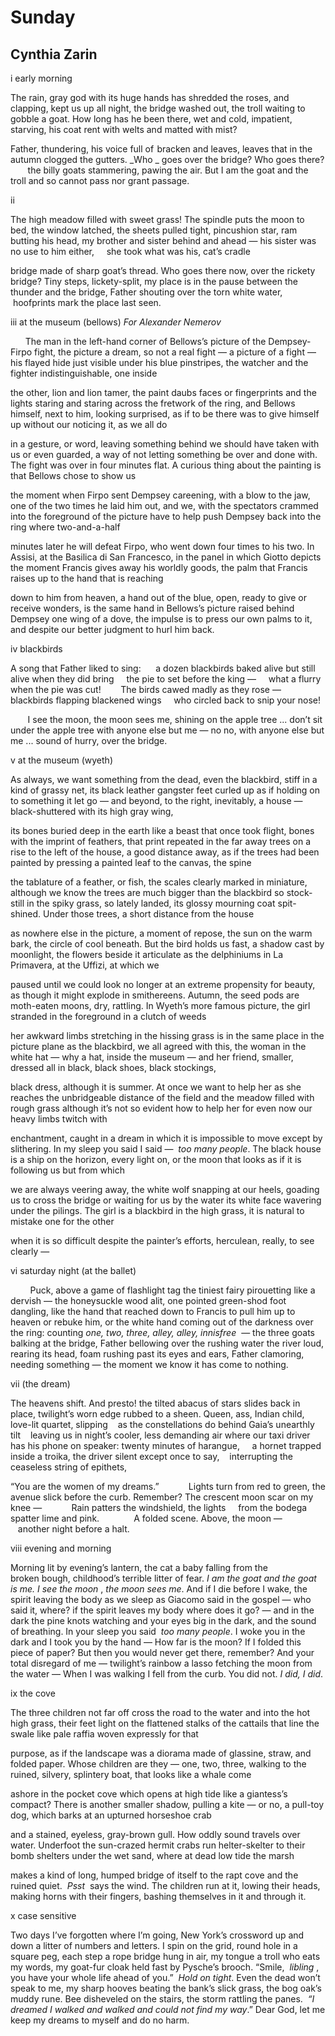 # Sunday
## Cynthia Zarin
i early morning

The rain, gray god with its huge hands
has shredded the roses, and clapping,
kept us up all night, the bridge washed out,
the troll waiting to gobble a goat.
How long has he been there, wet and cold,
impatient, starving, his coat
rent with welts and matted with mist?

Father, thundering, his voice full
of  bracken and leaves, leaves that in
the autumn clogged the gutters. _Who
_
goes over the bridge? Who goes there?
       the billy goats stammering, pawing
the air. But I am the goat and the troll
and so cannot pass nor grant passage.


ii

The high meadow filled with sweet grass!
The spindle puts the moon to bed,
the window latched, the sheets pulled tight,
pincushion star, ram butting his head,
my brother and sister behind and ahead —
his sister was no use to him either,
    she took what was his, cat’s cradle

bridge made of sharp goat’s thread. Who
goes there now, over the rickety
bridge? Tiny steps, lickety-split,
my place is in the pause between
the thunder and the bridge, Father
shouting over the torn white water,
   hoofprints mark the place last seen.


iii at the museum (bellows)
_For Alexander Nemerov_

      The man in the left-hand corner
of Bellows’s picture of the Dempsey-Firpo
fight, the picture a dream, so not a real
fight — a picture of a fight — his flayed hide
just visible under his blue pinstripes,
the watcher and the fighter
indistinguishable, one inside

the other, lion and lion tamer,
the paint daubs faces or fingerprints
and the lights staring and staring across
the fretwork of the ring, and Bellows
himself, next to him, looking surprised,
as if to be there was to give himself up
without our noticing it, as we all do

in a gesture, or word, leaving something
behind we should have taken with us
or even guarded, a way of not letting
something be over and done with.
The fight was over in four minutes flat.
A curious thing about the painting
is that Bellows chose to show us

the moment when Firpo sent Dempsey
careening, with a blow to the jaw,
one of the two times he laid him out,
and we, with the spectators crammed
into the foreground of the picture
have to help push Dempsey back
into the ring where two-and-a-half

minutes later he will defeat Firpo,
who went down four times to his two.
In Assisi, at the Basilica di San Francesco,
in the panel in which Giotto depicts
the moment Francis gives away
his worldly goods, the palm that Francis
raises up to the hand that is reaching

down to him from heaven, a hand out
of the blue, open, ready to give or
receive wonders, is the same hand
in Bellows’s picture raised behind Dempsey
one wing of a dove, the impulse is
to press our own palms to it, and despite
our better judgment to hurl him back.


iv blackbirds

A song that Father liked to sing:
     a dozen blackbirds baked alive
but still alive when they did bring
    the pie to set before the king —
    what a flurry when the pie was cut!
       The birds cawed madly as they rose —
blackbirds flapping blackened wings
    who circled back to snip your nose!

       I see the moon, the moon sees me,
shining on the apple tree ...
don’t sit under the apple tree
with anyone else but me —
no no, with anyone else but me ...
sound of hurry, over the bridge.


v at the museum (wyeth)

As always, we want something from the dead,
even the blackbird, stiff in a kind of grassy net,
its black leather gangster feet curled up
as if holding on to something it let go —
and beyond, to the right, inevitably, a house —
black-shuttered with its high gray wing,

its bones buried deep in the earth like a beast
that once took flight, bones with the imprint
of feathers, that print repeated in the far away trees
on a rise to the left of the house, a good distance
away, as if the trees had been painted by pressing
a painted leaf to the canvas, the spine

the tablature of a feather, or fish, the scales
clearly marked in miniature, although we know
the trees are much bigger than the blackbird
so stock-still in the spiky grass, so lately landed,
its glossy mourning coat spit-shined. Under
those trees, a short distance from the house

as nowhere else in the picture, a moment
of repose, the sun on the warm bark, the circle
of cool beneath. But the bird holds us fast,
a shadow cast by moonlight, the flowers
beside it articulate as the delphiniums
in La Primavera, at the Uffizi, at which we

paused until we could look no longer at
an extreme propensity for beauty, as though it
might explode in smithereens. Autumn,
the seed pods are moth-eaten moons, dry, rattling.
In Wyeth’s more famous picture, the girl
stranded in the foreground in a clutch of weeds

her awkward limbs stretching in the hissing grass
is in the same place in the picture plane
as the blackbird, we all agreed with this,
the woman in the white hat — why a hat,
inside the museum — and her friend, smaller,
dressed all in black, black shoes, black stockings,

black dress, although it is summer.
At once we want to help her as she reaches
the unbridgeable distance of the field
and the meadow filled with rough grass
although it’s not so evident how to help her
for even now our heavy limbs twitch with

enchantment, caught in a dream in which
it is impossible to move except by slithering.
In my sleep you said I said —  _too many people_.
The black house is a ship on the horizon,
every light on, or the moon that looks
as if it is following us but from which

we are always veering away, the white wolf
snapping at our heels, goading us to cross
the bridge or waiting for us by the water
its white face wavering under the pilings.
The girl is a blackbird in the high grass,
it is natural to mistake one for the other

when it is so difficult despite the painter’s
efforts, herculean, really, to see clearly —


vi saturday night (at the ballet)

        Puck, above a game of flashlight tag
the tiniest fairy pirouetting like a dervish —
the honeysuckle wood alit, one pointed
green-shod foot dangling, like the hand that reached
down to Francis to pull him up to heaven
or rebuke him, or the white hand coming
out of the darkness over the ring: counting
 _one, two, three, alley, alley, innisfree_  —
the three goats balking at the bridge, Father
bellowing over the rushing water
the river loud, rearing its head, foam rushing past
its eyes and ears, Father clamoring, needing
something — the moment we know
it has come to nothing.


vii (the dream)

The heavens shift.
And presto! the tilted abacus
of stars slides back in place, twilight’s worn edge rubbed
to a sheen. Queen, ass, Indian child, love-lit quartet, slipping
   as the constellations do
behind Gaia’s unearthly tilt
   leaving us in night’s cooler, less demanding air
where our taxi driver has his phone
on speaker: twenty minutes of harangue,
    a hornet trapped inside a troika, the driver
silent except once to say,
   interrupting the ceaseless string of epithets,

“You are the women of my dreams.”
           Lights turn from red to green,
the avenue slick before the curb. Remember? The crescent
moon scar on my knee —
           Rain patters the windshield, the lights
    from the bodega spatter lime and pink.
             A folded scene.
Above, the moon —
             another night before a halt.


viii evening and morning

Morning lit by evening’s lantern, the cat
a baby falling from the broken bough,
childhood’s terrible litter of fear.
 _I am the goat and the goat is me. I see the moon_ ,
 _the moon sees me_. And if I die before I wake,
the spirit leaving the body as we sleep
as Giacomo said in the gospel — who said it, where?
if the spirit leaves my body where does it go?
— and in the dark the pine knots watching
and your eyes big in the dark, and the sound of breathing.
In your sleep you said  _too many people_.
I woke you in the dark and I took you by the hand —
How far is the moon? If I folded this piece of paper?
But then you would never get there, remember?
And your total disregard of me —
twilight’s rainbow a lasso fetching the moon from the water —
When I was walking I fell from the curb.
You did not. _I did, I did_.


ix the cove

The three children not far off
cross the road to the water
and into the hot high grass,
their feet light on the flattened
stalks of the cattails that line
the swale like pale raffia
woven expressly for that

purpose, as if the landscape
was a diorama made
of glassine, straw, and folded
paper. Whose children are they —
one, two, three, walking to
the ruined, silvery, splintery
boat, that looks like a whale come

ashore in the pocket cove
which opens at high tide like
a giantess’s compact?
There is another smaller
shadow, pulling a kite — or
no, a pull-toy dog, which barks
at an upturned horseshoe crab

and a stained, eyeless, gray-brown
gull. How oddly sound travels
over water. Underfoot
the sun-crazed hermit crabs run
helter-skelter to their bomb
shelters under the wet sand,
where at dead low tide the marsh

makes a kind of long, humped bridge
of itself to the rapt cove
and the ruined quiet.  _Psst_  says
the wind. The children run at
it, lowing their heads, making
horns with their fingers, bashing
themselves in it and through it.


x case sensitive

Two days I’ve forgotten where I’m going,
New York’s crossword up and down a litter
of numbers and letters. I spin on the grid,
round hole in a square peg, each step a rope
bridge hung in air, my tongue a troll who eats
my words, my goat-fur cloak held fast by Pysche’s
brooch. “Smile,  _libling_ , you have your whole life
ahead of you.”  _Hold on tight_. Even the dead
won’t speak to me, my sharp hooves beating
the bank’s slick grass, the bog oak’s muddy rune.
Bee disheveled on the stairs, the storm
rattling the panes.  _“I dreamed I walked and walked_
 _and could not find my way_.” Dear God, let me
keep my dreams to myself and do no harm.